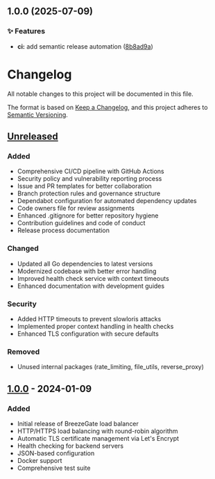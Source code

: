 ## 1.0.0 (2025-07-09)

### ✨ Features

* **ci:** add semantic release automation ([8b8ad9a](https://github.com/thetonbr/breezegate/commit/8b8ad9acfda5c97d75c4e4d8c07b346abe892bba))

# Changelog

All notable changes to this project will be documented in this file.

The format is based on [Keep a Changelog](https://keepachangelog.com/en/1.0.0/),
and this project adheres to [Semantic Versioning](https://semver.org/spec/v2.0.0.html).

## [Unreleased]

### Added
- Comprehensive CI/CD pipeline with GitHub Actions
- Security policy and vulnerability reporting process
- Issue and PR templates for better collaboration
- Branch protection rules and governance structure
- Dependabot configuration for automated dependency updates
- Code owners file for review assignments
- Enhanced .gitignore for better repository hygiene
- Contribution guidelines and code of conduct
- Release process documentation

### Changed
- Updated all Go dependencies to latest versions
- Modernized codebase with better error handling
- Improved health check service with context timeouts
- Enhanced documentation with development guides

### Security
- Added HTTP timeouts to prevent slowloris attacks
- Implemented proper context handling in health checks
- Enhanced TLS configuration with secure defaults

### Removed
- Unused internal packages (rate_limiting, file_utils, reverse_proxy)

## [1.0.0] - 2024-01-09

### Added
- Initial release of BreezeGate load balancer
- HTTP/HTTPS load balancing with round-robin algorithm
- Automatic TLS certificate management via Let's Encrypt
- Health checking for backend servers
- JSON-based configuration
- Docker support
- Comprehensive test suite

[Unreleased]: https://github.com/thetonbr/breezegate/compare/v1.0.0...HEAD
[1.0.0]: https://github.com/thetonbr/breezegate/releases/tag/v1.0.0
